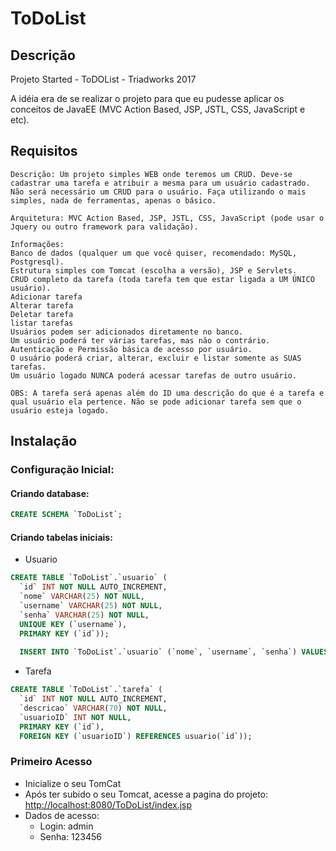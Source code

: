 # ToDoList
## Descrição
Projeto Started - ToDOList - Triadworks 2017

A idéia era de se realizar o projeto para que eu pudesse aplicar os conceitos de JavaEE (MVC Action Based, JSP, JSTL, CSS, JavaScript e etc).

## Requisitos
```
Descrição: Um projeto simples WEB onde teremos um CRUD. Deve-se cadastrar uma tarefa e atribuir a mesma para um usuário cadastrado. Não será necessário um CRUD para o usuário. Faça utilizando o mais simples, nada de ferramentas, apenas o básico.

Arquitetura: MVC Action Based, JSP, JSTL, CSS, JavaScript (pode usar o Jquery ou outro framework para validação).

Informações:
Banco de dados (qualquer um que você quiser, recomendado: MySQL, Postgresql).
Estrutura simples com Tomcat (escolha a versão), JSP e Servlets.
CRUD completo da tarefa (toda tarefa tem que estar ligada a UM ÚNICO usuário).
Adicionar tarefa
Alterar tarefa
Deletar tarefa
listar tarefas
Usuários podem ser adicionados diretamente no banco.
Um usuário poderá ter várias tarefas, mas não o contrário.
Autenticação e Permissão básica de acesso por usuário.
O usuário poderá criar, alterar, excluir e listar somente as SUAS tarefas.
Um usuário logado NUNCA poderá acessar tarefas de outro usuário.

OBS: A tarefa será apenas além do ID uma descrição do que é a tarefa e qual usuário ela pertence. Não se pode adicionar tarefa sem que o usuário esteja logado.
```
## Instalação
### Configuração Inicial:
#### Criando database:
```sql 
CREATE SCHEMA `ToDoList`;
```
#### Criando tabelas iniciais:
- Usuario
```sql
CREATE TABLE `ToDoList`.`usuario` (
  `id` INT NOT NULL AUTO_INCREMENT,
  `nome` VARCHAR(25) NOT NULL,
  `username` VARCHAR(25) NOT NULL,
  `senha` VARCHAR(25) NOT NULL,
  UNIQUE KEY (`username`),
  PRIMARY KEY (`id`));
  
  INSERT INTO `ToDoList`.`usuario` (`nome`, `username`, `senha`) VALUES ('admin', 'admin', '123456');
```
- Tarefa
```sql
CREATE TABLE `ToDoList`.`tarefa` (
  `id` INT NOT NULL AUTO_INCREMENT,
  `descricao` VARCHAR(70) NOT NULL,
  `usuarioID` INT NOT NULL,
  PRIMARY KEY (`id`),
  FOREIGN KEY (`usuarioID`) REFERENCES usuario(`id`));
```

### Primeiro Acesso
- Inicialize o seu TomCat
- Após ter subido o seu Tomcat, acesse a pagina do projeto: [http://localhost:8080/ToDoList/index.jsp](http://localhost:8080/ToDoList/index.jsp)
- Dados de acesso:
  - Login: admin
  - Senha: 123456
